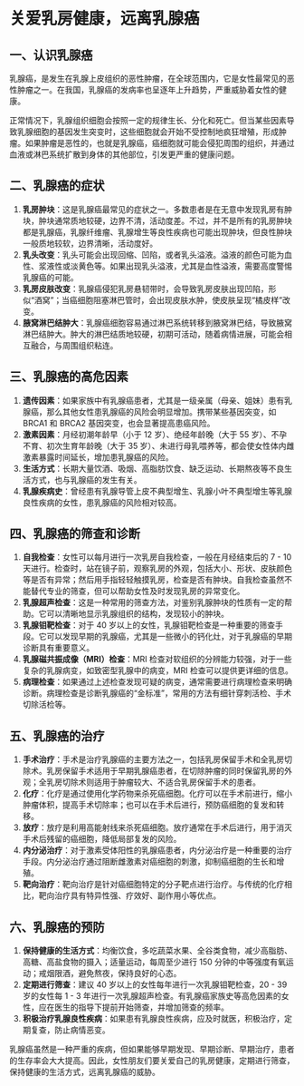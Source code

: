 # 关爱乳房健康，远离乳腺癌

## 一、认识乳腺癌
乳腺癌，是发生在乳腺上皮组织的恶性肿瘤，在全球范围内，它是女性最常见的恶性肿瘤之一。在我国，乳腺癌的发病率也呈逐年上升趋势，严重威胁着女性的健康。

正常情况下，乳腺组织细胞会按照一定的规律生长、分化和死亡。但当某些因素导致乳腺细胞的基因发生突变时，这些细胞就会开始不受控制地疯狂增殖，形成肿瘤。如果肿瘤是恶性的，也就是乳腺癌，癌细胞就可能会侵犯周围的组织，并通过血液或淋巴系统扩散到身体的其他部位，引发更严重的健康问题。

## 二、乳腺癌的症状
1. **乳房肿块**：这是乳腺癌最常见的症状之一。多数患者是在无意中发现乳房有肿块，肿块通常质地较硬，边界不清，活动度差。不过，并不是所有的乳房肿块都是乳腺癌，乳腺纤维瘤、乳腺增生等良性疾病也可能出现肿块，但良性肿块一般质地较软，边界清晰，活动度好。
2. **乳头改变**：乳头可能会出现回缩、凹陷，或者乳头溢液。溢液的颜色可能为血性、浆液性或淡黄色等。如果出现乳头溢液，尤其是血性溢液，需要高度警惕乳腺癌的可能。
3. **乳房皮肤改变**：乳腺癌侵犯乳房悬韧带时，会导致乳房皮肤出现凹陷，形似“酒窝”；当癌细胞阻塞淋巴管时，会出现皮肤水肿，使皮肤呈现“橘皮样”改变。
4. **腋窝淋巴结肿大**：乳腺癌细胞容易通过淋巴系统转移到腋窝淋巴结，导致腋窝淋巴结肿大。肿大的淋巴结质地较硬，初期可活动，随着病情进展，可能会相互融合，与周围组织粘连。

## 三、乳腺癌的高危因素
1. **遗传因素**：如果家族中有乳腺癌患者，尤其是一级亲属（母亲、姐妹）患有乳腺癌，那么其他女性患乳腺癌的风险会明显增加。携带某些基因突变，如 BRCA1 和 BRCA2 基因突变，也会显著提高患癌风险。
2. **激素因素**：月经初潮年龄早（小于 12 岁）、绝经年龄晚（大于 55 岁）、不孕不育、初次生育年龄晚（大于 35 岁）、未进行母乳喂养等，都会使女性体内雌激素暴露时间延长，增加患乳腺癌的风险。
3. **生活方式**：长期大量饮酒、吸烟、高脂肪饮食、缺乏运动、长期熬夜等不良生活方式，也与乳腺癌的发生有关。
4. **乳腺疾病史**：曾经患有乳腺导管上皮不典型增生、乳腺小叶不典型增生等乳腺良性疾病的女性，患乳腺癌的风险相对较高。

## 四、乳腺癌的筛查和诊断
1. **自我检查**：女性可以每月进行一次乳房自我检查，一般在月经结束后的 7 - 10 天进行。检查时，站在镜子前，观察乳房的外观，包括大小、形状、皮肤颜色等是否有异常；然后用手指轻轻触摸乳房，检查是否有肿块。自我检查虽然不能替代专业的筛查，但可以帮助女性及时发现乳房的异常变化。
2. **乳腺超声检查**：这是一种常用的筛查方法，对鉴别乳腺肿块的性质有一定的帮助。它可以清晰地显示乳腺组织的结构，发现较小的肿块。
3. **乳腺钼靶检查**：对于 40 岁以上的女性，乳腺钼靶检查是一种重要的筛查手段。它可以发现早期的乳腺癌，尤其是一些微小的钙化灶，对于乳腺癌的早期诊断具有重要意义。
4. **乳腺磁共振成像（MRI）检查**：MRI 检查对软组织的分辨能力较强，对于一些复杂的乳腺病变，如致密型乳腺中的病变，MRI 检查可以提供更详细的信息。
5. **病理检查**：如果通过上述检查发现可疑的病变，通常需要进行病理检查来明确诊断。病理检查是诊断乳腺癌的“金标准”，常用的方法有细针穿刺活检、手术切除活检等。

## 五、乳腺癌的治疗
1. **手术治疗**：手术是治疗乳腺癌的主要方法之一，包括乳房保留手术和全乳房切除术。乳房保留手术适用于早期乳腺癌患者，在切除肿瘤的同时保留乳房的外观；全乳房切除术则适用于肿瘤较大、不适合乳房保留手术的患者。
2. **化疗**：化疗是通过使用化学药物来杀死癌细胞。化疗可以在手术前进行，缩小肿瘤体积，提高手术切除率；也可以在手术后进行，预防癌细胞的复发和转移。
3. **放疗**：放疗是利用高能射线来杀死癌细胞。放疗通常在手术后进行，用于消灭手术后残留的癌细胞，降低局部复发的风险。
4. **内分泌治疗**：对于激素受体阳性的乳腺癌患者，内分泌治疗是一种重要的治疗手段。内分泌治疗通过阻断雌激素对癌细胞的刺激，抑制癌细胞的生长和增殖。
5. **靶向治疗**：靶向治疗是针对癌细胞特定的分子靶点进行治疗。与传统的化疗相比，靶向治疗具有特异性强、疗效好、副作用小等优点。

## 六、乳腺癌的预防
1. **保持健康的生活方式**：均衡饮食，多吃蔬菜水果、全谷类食物，减少高脂肪、高糖、高盐食物的摄入；适量运动，每周至少进行 150 分钟的中等强度有氧运动；戒烟限酒，避免熬夜，保持良好的心态。
2. **定期进行筛查**：建议 40 岁以上的女性每年进行一次乳腺钼靶检查，20 - 39 岁的女性每 1 - 3 年进行一次乳腺超声检查。有乳腺癌家族史等高危因素的女性，应在医生的指导下提前开始筛查，并增加筛查的频率。
3. **积极治疗乳腺良性疾病**：如果患有乳腺良性疾病，应及时就医，积极治疗，定期复查，防止病情恶变。

乳腺癌虽然是一种严重的疾病，但如果能够早期发现、早期诊断、早期治疗，患者的生存率会大大提高。因此，女性朋友们要关爱自己的乳房健康，定期进行筛查，保持健康的生活方式，远离乳腺癌的威胁。  
